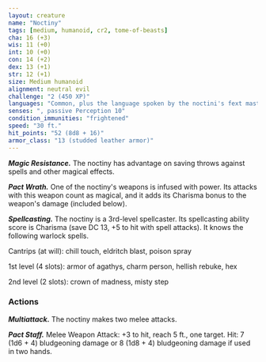 ```yaml
---
layout: creature
name: "Noctiny"
tags: [medium, humanoid, cr2, tome-of-beasts]
cha: 16 (+3)
wis: 11 (+0)
int: 10 (+0)
con: 14 (+2)
dex: 13 (+1)
str: 12 (+1)
size: Medium humanoid
alignment: neutral evil
challenge: "2 (450 XP)"
languages: "Common, plus the language spoken by the noctini's fext master"
senses: ", passive Perception 10"
condition_immunities: "frightened"
speed: "30 ft."
hit_points: "52 (8d8 + 16)"
armor_class: "13 (studded leather armor)"
---
```


***Magic Resistance.*** The noctiny has advantage on saving throws against spells and other magical effects.

***Pact Wrath.*** One of the noctiny's weapons is infused with power. Its attacks with this weapon count as magical, and it adds its Charisma bonus to the weapon's damage (included below).

***Spellcasting.*** The noctiny is a 3rd-level spellcaster. Its spellcasting ability score is Charisma (save DC 13, +5 to hit with spell attacks). It knows the following warlock spells.

Cantrips (at will): chill touch, eldritch blast, poison spray

1st level (4 slots): armor of agathys, charm person, hellish rebuke, hex

2nd level (2 slots): crown of madness, misty step

### Actions

***Multiattack.*** The noctiny makes two melee attacks.

***Pact Staff.*** Melee Weapon Attack: +3 to hit, reach 5 ft., one target. Hit: 7 (1d6 + 4) bludgeoning damage or 8 (1d8 + 4) bludgeoning damage if used in two hands.

